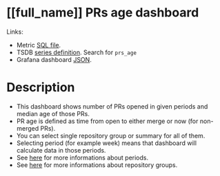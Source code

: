<h1 id="dashboard-header">[[full_name]] PRs age dashboard</h1>
<p>Links:</p>
<ul>
<li>Metric <a href="https://github.com/cncf/devstats/blob/master/metrics/shared/prs_age.sql" target="_blank">SQL file</a>.</li>
<li>TSDB <a href="https://github.com/cncf/devstats/blob/master/metrics/shared/metrics.yaml" target="_blank">series definition</a>. Search for <code>prs_age</code></li>
<li>Grafana dashboard <a href="https://github.com/cncf/devstats/blob/master/grafana/dashboards/[[lower_name]]/prs-age.json" target="_blank">JSON</a>.</li>
</ul>
<h1 id="description">Description</h1>
<ul>
<li>This dashboard shows number of PRs opened in given periods and median age of those PRs.</li>
<li>PR age is defined as time from open to either merge or now (for non-merged PRs).</li>
<li>You can select single repository group or summary for all of them.</li>
<li>Selecting period (for example week) means that dashboard will calculate data in those periods.</li>
<li>See <a href="https://github.com/cncf/devstats/blob/master/docs/periods.md" target="_blank">here</a> for more informations about periods.</li>
<li>See <a href="https://github.com/cncf/devstats/blob/master/docs/repository_groups.md" target="_blank">here</a> for more informations about repository groups.</li>
</ul>
